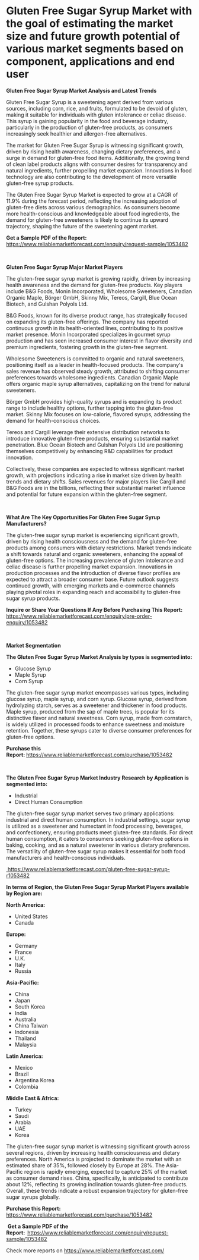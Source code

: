 <p><h1>Gluten Free Sugar Syrup Market with the goal of estimating the market size and future growth potential of various market segments based on component, applications and end user</h1></p><p><strong>Gluten Free Sugar Syrup Market Analysis and Latest Trends</strong></p>
<p><p>Gluten Free Sugar Syrup is a sweetening agent derived from various sources, including corn, rice, and fruits, formulated to be devoid of gluten, making it suitable for individuals with gluten intolerance or celiac disease. This syrup is gaining popularity in the food and beverage industry, particularly in the production of gluten-free products, as consumers increasingly seek healthier and allergen-free alternatives.</p><p>The market for Gluten Free Sugar Syrup is witnessing significant growth, driven by rising health awareness, changing dietary preferences, and a surge in demand for gluten-free food items. Additionally, the growing trend of clean label products aligns with consumer desires for transparency and natural ingredients, further propelling market expansion. Innovations in food technology are also contributing to the development of more versatile gluten-free syrup products.</p><p>The Gluten Free Sugar Syrup Market is expected to grow at a CAGR of 11.9% during the forecast period, reflecting the increasing adoption of gluten-free diets across various demographics. As consumers become more health-conscious and knowledgeable about food ingredients, the demand for gluten-free sweeteners is likely to continue its upward trajectory, shaping the future of the sweetening agent market.</p></p>
<p><strong>Get a Sample PDF of the Report:&nbsp;</strong> <a href="https://www.reliablemarketforecast.com/enquiry/request-sample/1053482?utm_campaign=2456&utm_medium=2&utm_source=Github&utm_content=ia&utm_term=22032025&utm_id=gluten-free-sugar-syrup">https://www.reliablemarketforecast.com/enquiry/request-sample/1053482</a></p>
<p>&nbsp;</p>
<p><strong>Gluten Free Sugar Syrup Major Market Players</strong></p>
<p><p>The gluten-free sugar syrup market is growing rapidly, driven by increasing health awareness and the demand for gluten-free products. Key players include B&G Foods, Monin Incorporated, Wholesome Sweeteners, Canadian Organic Maple, Börger GmbH, Skinny Mix, Tereos, Cargill, Blue Ocean Biotech, and Gulshan Polyols Ltd.</p><p>B&G Foods, known for its diverse product range, has strategically focused on expanding its gluten-free offerings. The company has reported continuous growth in its health-oriented lines, contributing to its positive market presence. Monin Incorporated specializes in gourmet syrup production and has seen increased consumer interest in flavor diversity and premium ingredients, fostering growth in the gluten-free segment.</p><p>Wholesome Sweeteners is committed to organic and natural sweeteners, positioning itself as a leader in health-focused products. The company's sales revenue has observed steady growth, attributed to shifting consumer preferences towards wholesome ingredients. Canadian Organic Maple offers organic maple syrup alternatives, capitalizing on the trend for natural sweeteners.</p><p>Börger GmbH provides high-quality syrups and is expanding its product range to include healthy options, further tapping into the gluten-free market. Skinny Mix focuses on low-calorie, flavored syrups, addressing the demand for health-conscious choices.</p><p>Tereos and Cargill leverage their extensive distribution networks to introduce innovative gluten-free products, ensuring substantial market penetration. Blue Ocean Biotech and Gulshan Polyols Ltd are positioning themselves competitively by enhancing R&D capabilities for product innovation.</p><p>Collectively, these companies are expected to witness significant market growth, with projections indicating a rise in market size driven by health trends and dietary shifts. Sales revenues for major players like Cargill and B&G Foods are in the billions, reflecting their substantial market influence and potential for future expansion within the gluten-free segment.</p></p>
<p>&nbsp;</p>
<p><strong>What Are The Key Opportunities For Gluten Free Sugar Syrup Manufacturers?</strong></p>
<p><p>The gluten-free sugar syrup market is experiencing significant growth, driven by rising health consciousness and the demand for gluten-free products among consumers with dietary restrictions. Market trends indicate a shift towards natural and organic sweeteners, enhancing the appeal of gluten-free options. The increasing prevalence of gluten intolerance and celiac disease is further propelling market expansion. Innovations in production processes and the introduction of diverse flavor profiles are expected to attract a broader consumer base. Future outlook suggests continued growth, with emerging markets and e-commerce channels playing pivotal roles in expanding reach and accessibility to gluten-free sugar syrup products.</p></p>
<p><strong>Inquire or Share Your Questions If Any Before Purchasing This Report:</strong> <a href="https://www.reliablemarketforecast.com/enquiry/pre-order-enquiry/1053482?utm_campaign=2456&utm_medium=2&utm_source=Github&utm_content=ia&utm_term=22032025&utm_id=gluten-free-sugar-syrup">https://www.reliablemarketforecast.com/enquiry/pre-order-enquiry/1053482</a></p>
<p>&nbsp;</p>
<p><strong>Market Segmentation</strong></p>
<p><strong>The Gluten Free Sugar Syrup Market Analysis by types is segmented into:</strong></p>
<p><ul><li>Glucose Syrup</li><li>Maple Syrup</li><li>Corn Syrup</li></ul></p>
<p><p>The gluten-free sugar syrup market encompasses various types, including glucose syrup, maple syrup, and corn syrup. Glucose syrup, derived from hydrolyzing starch, serves as a sweetener and thickener in food products. Maple syrup, produced from the sap of maple trees, is popular for its distinctive flavor and natural sweetness. Corn syrup, made from cornstarch, is widely utilized in processed foods to enhance sweetness and moisture retention. Together, these syrups cater to diverse consumer preferences for gluten-free options.</p></p>
<p><strong>Purchase this Report:&nbsp;</strong><a href="https://www.reliablemarketforecast.com/purchase/1053482?utm_campaign=2456&utm_medium=2&utm_source=Github&utm_content=ia&utm_term=22032025&utm_id=gluten-free-sugar-syrup">https://www.reliablemarketforecast.com/purchase/1053482</a></p>
<p>&nbsp;</p>
<p><strong>The Gluten Free Sugar Syrup Market Industry Research by Application is segmented into:</strong></p>
<p><ul><li>Industrial</li><li>Direct Human Consumption</li></ul></p>
<p><p>The gluten-free sugar syrup market serves two primary applications: industrial and direct human consumption. In industrial settings, sugar syrup is utilized as a sweetener and humectant in food processing, beverages, and confectionery, ensuring products meet gluten-free standards. For direct human consumption, it caters to consumers seeking gluten-free options in baking, cooking, and as a natural sweetener in various dietary preferences. The versatility of gluten-free sugar syrup makes it essential for both food manufacturers and health-conscious individuals.</p></p>
<p><a href="https://www.reliablemarketforecast.com/gluten-free-sugar-syrup-r1053482?utm_campaign=2456&utm_medium=2&utm_source=Github&utm_content=ia&utm_term=22032025&utm_id=gluten-free-sugar-syrup">&nbsp;https://www.reliablemarketforecast.com/gluten-free-sugar-syrup-r1053482</a></p>
<p><strong>In terms of Region, the Gluten Free Sugar Syrup Market Players available by Region are:</strong></p>
<p>
    <p> <strong> North America: </strong>
        <ul>
            <li>United States</li>
            <li>Canada</li>
        </ul>
        </p> 
    <p> <strong> Europe: </strong>
        <ul>
            <li>Germany</li>
            <li>France</li>
            <li>U.K.</li>
            <li>Italy</li>
            <li>Russia</li>
        </ul>
        </p> 
    <p> <strong> Asia-Pacific: </strong>
        <ul>
            <li>China</li>
            <li>Japan</li>
            <li>South Korea</li>
            <li>India</li>
            <li>Australia</li>
            <li>China Taiwan</li>
            <li>Indonesia</li>
            <li>Thailand</li>
            <li>Malaysia</li>
        </ul>
        </p> 
    <p> <strong> Latin America: </strong>
        <ul>
            <li>Mexico</li>
            <li>Brazil</li>
            <li>Argentina Korea</li>
            <li>Colombia</li>
        </ul>
        </p> 
    <p> <strong> Middle East & Africa: </strong>
        <ul>
            <li>Turkey</li>
            <li>Saudi</li>
            <li>Arabia</li>
            <li>UAE</li>
            <li>Korea</li>
        </ul>
    </p>
    </p>
<p><p>The gluten-free sugar syrup market is witnessing significant growth across several regions, driven by increasing health consciousness and dietary preferences. North America is projected to dominate the market with an estimated share of 35%, followed closely by Europe at 28%. The Asia-Pacific region is rapidly emerging, expected to capture 25% of the market as consumer demand rises. China, specifically, is anticipated to contribute about 12%, reflecting its growing inclination towards gluten-free products. Overall, these trends indicate a robust expansion trajectory for gluten-free sugar syrups globally.</p></p>
<p><strong>Purchase this Report: </strong><a href="https://www.reliablemarketforecast.com/purchase/1053482?utm_campaign=2456&utm_medium=2&utm_source=Github&utm_content=ia&utm_term=22032025&utm_id=gluten-free-sugar-syrup">https://www.reliablemarketforecast.com/purchase/1053482</a></p>
<p>&nbsp;<strong>Get a Sample PDF of the Report:&nbsp;&nbsp;</strong><a href="https://www.reliablemarketforecast.com/enquiry/request-sample/1053482?utm_campaign=2456&utm_medium=2&utm_source=Github&utm_content=ia&utm_term=22032025&utm_id=gluten-free-sugar-syrup">https://www.reliablemarketforecast.com/enquiry/request-sample/1053482</a></p>
<p><strong></strong></p>
<p>Check more reports on <a href="https://www.reliablemarketforecast.com/?utm_campaign=2456&utm_medium=2&utm_source=Github&utm_content=ia&utm_term=22032025&utm_id=gluten-free-sugar-syrup">https://www.reliablemarketforecast.com/</a></p>